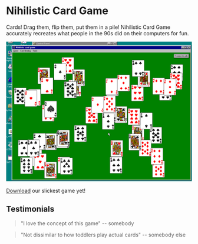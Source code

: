 # Nihilistic Card Game

Cards! Drag them, flip them, put them in a pile! Nihilistic Card Game
accurately recreates what people in the 90s did on their computers for
fun.

![A homo sapiens plays with cards on a desktop computer](demo_nt4.gif)

[Download](https://github.com/visual2000/DadaCards/releases) our slickest game yet!

## Testimonials

> "I love the concept of this game"
>     -- somebody

> "Not dissimilar to how toddlers play actual cards"
>     -- somebody else

